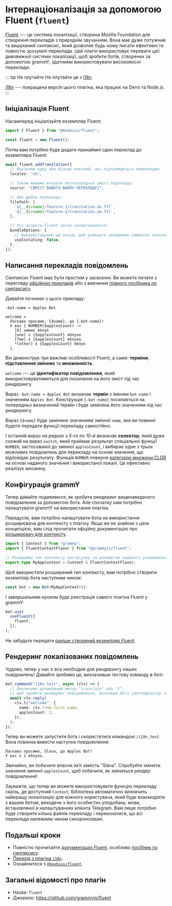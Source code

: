 # Інтернаціоналізація за допомогою Fluent (`fluent`)

[Fluent](https://projectfluent.org/) --- це система локалізації, створена Mozilla Foundation для створення перекладів з природнім звучанням.
Вона має дуже потужний та вишуканий синтаксис, який дозволяє будь-кому писати ефективні та повністю зрозумілі переклади.
Цей плагін використовує переваги цієї дивовижної системи локалізації, щоб зробити ботів, створених за допомогою grammY, здатними використовувати високоякісні переклади.

::: tip Не плутайте
Не плутайте це з [i18n](./i18n.md).

[i18n](./i18n.md) --- покращена версія цього плагіна, яка працює на Deno та Node.js.
:::

## Ініціалізація Fluent

Насамперед ініціалізуйте екземпляр Fluent:

```ts
import { Fluent } from "@moebius/fluent";

const fluent = new Fluent();
```

Потім вам потрібно буде додати принаймні один переклад до екземпляра Fluent:

```ts
await fluent.addTranslation({
  // Вказуємо одну або більше локалей, які підтримуються перекладом:
  locales: "uk",

  // Також можемо вказати безпосередньо зміст перекладу:
  source: "{ВМІСТ ВАШОГО ФАЙЛУ ПЕРЕКЛАДУ}",

  // Або файли перекладу:
  filePath: [
    `${__dirname}/feature-1/translation.uk.ftl`,
    `${__dirname}/feature-2/translation.uk.ftl`,
  ],

  // Усі аспекти Fluent легко налаштовуються:
  bundleOptions: {
    // Використовуємо цю опцію, щоб уникнути невидимих символів навколо підставлених змінних.
    useIsolating: false,
  },
});
```

## Написання перекладів повідомлень

Синтаксис Fluent має бути простим у засвоєнні.
Ви можете почати з перегляду [офіційних прикладів](https://projectfluent.org/#examples) або з вивчення [повного посібника по синтаксису](https://projectfluent.org/fluent/guide/).

Давайте почнемо з цього прикладу:

```ftl
-bot-name = Apples Bot

welcome =
  Ласкаво просимо, {$name}, до {-bot-name}!
  У вас { NUMBER($applesCount) ->
    [0] немає яблук
    [one] є {$applesCount} яблуко
    [few] є {$applesCount} яблука
    *[other] є {$applesCount} яблук
  }.
```

Він демонструє три важливі особливості Fluent, а саме: **терміни**, **підставлення змінних** та **множинність**.

`welcome` --- це **ідентифікатор повідомлення**, який використовуватиметься для посилання на його зміст під час рендерингу.

Вираз `-bot-name = Apples Bot` визначає **термін** з іменем `bot-name` і значенням `Apples Bot`.
Конструкція `{-bot-name}` посилається на попередньо визначений термін і буде замінена його значенням під час рендерингу.

Вираз `{$name}` буде замінено значенням змінної `name`, яке ви повинні будете передати функції перекладу самостійно.

І останній вираз _на рядках з 5-го по 10-й_ визначає **селектор**, який дуже схожий на вираз `switch`, який приймає результат спеціальної функції `NUMBER`, застосованої до змінної `applesCount`, і вибирає одне з трьох можливих повідомлень для перекладу на основі значення, що відповідає результату.
Функція `NUMBER` поверне [категорію множини CLDR](https://www.unicode.org/cldr/cldr-aux/charts/30/supplemental/language_plural_rules.html) на основі наданого значення і використаної локалі.
Це ефективно реалізує множину.

## Конфігурація grammY

Тепер давайте подивимося, як зробити рендеринг вищенаведеного повідомлення за допомогою бота.
Але спочатку нам потрібно налаштувати grammY на використання плагіна.

Передусім, вам потрібно налаштувати бота на використання розширювача для контексту з плагіну.
Якщо ви не знайомі з цією концепцією, вам слід прочитати офіційну документацію про [розширювач для контексту](../guide/context.md#розширювач-для-контексту).

```ts
import { Context } from "grammy";
import { FluentContextFlavor } from "@grammyjs/fluent";

// Розширимо тип контексту застосунку за допомогою наданого розширювача.
export type MyAppContext = Context & FluentContextFlavor;
```

Щоб використати розширений тип контексту, вам потрібно створити екземпляр бота наступним чином:

```ts
const bot = new Bot<MyAppContext>();
```

І завершальним кроком буде реєстрація самого плагіна Fluent у grammY:

```ts
bot.use(
  useFluent({
    fluent,
  }),
);
```

Не забудьте передати [раніше створений екземпляр Fluent](#ініціалізація-fluent).

## Рендеринг локалізованих повідомлень

Чудово, тепер у нас є все необхідне для рендерингу наших повідомлень!
Давайте зробимо це, визначивши тестову команду в боті:

```ts
bot.command("i18n_test", async (ctx) => {
  // Викличемо допоміжний метод "translate" або "t",
  // щоб зробити рендеринг повідомлення, вказавши його ідентифікатор та додаткові параметри:
  await ctx.reply(
    ctx.t("welcome", {
      name: ctx.from.first_name,
      applesCount: 1,
    }),
  );
});
```

Тепер ви можете запустити бота і скористатися командою `/i18n_test`.
Вона повинна вивести наступне повідомлення:

```text
Ласкаво просимо, Slava, до Apples Bot!
У вас є 1 яблуко.
```

Звичайно, ви побачите власне імʼя замість "Slava".
Спробуйте змінити значення змінної `applesCount`, щоб побачити, як зміниться рендер повідомлення!

Зауважте, що тепер ви можете використовувати функцію перекладу скрізь, де доступний `Context`.
Бібліотека автоматично визначить найкращу локалізацію для кожного користувача, який буде взаємодіяти з вашим ботом, виходячи з його особистих уподобань: мови, встановленої в налаштуваннях клієнта Telegram.
Вам лише потрібно буде створити кілька файлів перекладу і переконатися, що всі переклади належним чином синхронізовані.

## Подальші кроки

- Повністю прочитайте [документацію Fluent](https://projectfluent.org/), особливо [посібник по синтаксису](https://projectfluent.org/fluent/guide/).
- [Перехід з плагіна `i18n`](https://github.com/grammyjs/fluent#i18n-plugin-replacement).
- Ознайомтеся з [`@moebius/fluent`](https://github.com/the-moebius/fluent#readme).

## Загальні відомості про плагін

- Назва: `fluent`
- Джерело: <https://github.com/grammyjs/fluent>
